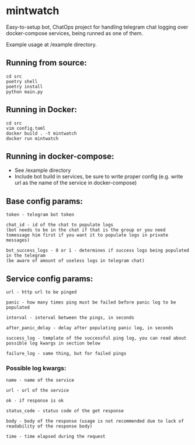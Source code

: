 # mintwatch

Easy-to-setup bot, ChatOps project for handling telegram chat logging over docker-compose services, being runned as one of them.

Example usage at /example directory.

## Running from source:
```shell
cd src
poetry shell
poetry install
python main.py
```

## Running in Docker:
```shell
cd src
vim config.toml
docker build . -t mintwatch
docker run mintwatch
```

## Running in docker-compose:
- See /example directory
- Include bot build in services, be sure to write proper config (e.g. write url as the name of the service in docker-compose)

## Base config params:
```shell
token - telegram bot token

chat_id - id of the chat to populate logs
(bot needs to be in the chat if that is the group or you need tomessage him first if you want it to populate logs in private messages)

bot_success_logs - 0 or 1 - determines if success logs being populated in the telegram
(be aware of amount of useless logs in telegram chat)
```

## Service config params:
```shell
url - http url to be pinged

panic - how many times ping must be failed before panic log to be populated

interval - interval between the pings, in seconds

after_panic_delay - delay after populating panic log, in seconds

success_log - template of the successful ping log, you can read about possible log kwargs in section below

failure_log - same thing, but for failed pings
```

### Possible log kwargs:
```shell
name - name of the service

url - url of the service

ok - if response is ok

status_code - status code of the get response

body - body of the response (usage is not recommended due to lack of readability of the response body)

time - time elapsed during the request
```